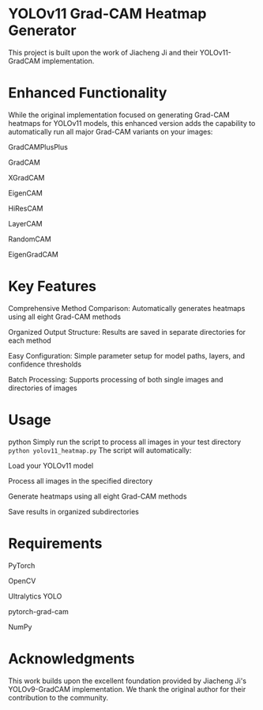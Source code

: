 # YOLOv11 Grad-CAM Heatmap Generator
This project is built upon the work of Jiacheng Ji and their YOLOv11-GradCAM implementation. 

# Enhanced Functionality
While the original implementation focused on generating Grad-CAM heatmaps for YOLOv11 models, this enhanced version adds the capability to automatically run all major Grad-CAM variants on your images:

GradCAMPlusPlus

GradCAM

XGradCAM

EigenCAM

HiResCAM

LayerCAM

RandomCAM

EigenGradCAM

# Key Features
Comprehensive Method Comparison: Automatically generates heatmaps using all eight Grad-CAM methods

Organized Output Structure: Results are saved in separate directories for each method

Easy Configuration: Simple parameter setup for model paths, layers, and confidence thresholds

Batch Processing: Supports processing of both single images and directories of images

# Usage
python
Simply run the script to process all images in your test directory
`
python yolov11_heatmap.py
`
The script will automatically:

Load your YOLOv11 model

Process all images in the specified directory

Generate heatmaps using all eight Grad-CAM methods

Save results in organized subdirectories

# Requirements
PyTorch

OpenCV

Ultralytics YOLO

pytorch-grad-cam

NumPy

# Acknowledgments
This work builds upon the excellent foundation provided by Jiacheng Ji's YOLOv9-GradCAM implementation. We thank the original author for their contribution to the community.
